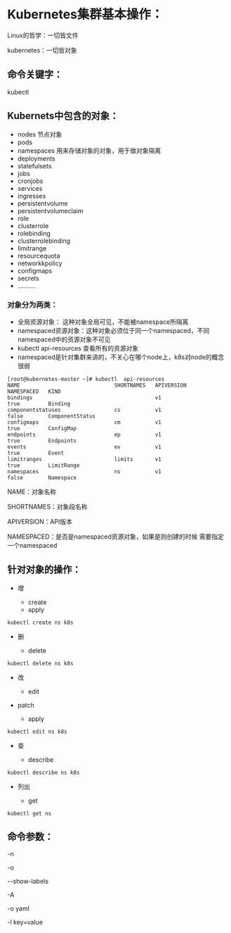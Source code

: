 # Kubernetes集群基本操作：



Linux的哲学：一切皆文件 

kubernetes：一切皆对象 

## 命令关键字：



kubectl 



## Kubernets中包含的对象：



* nodes  节点对象
* pods 
* namespaces 用来存储对象的对象，用于做对象隔离
* deployments 
* statefulsets 
* jobs 
* cronjobs 
* services 
* ingresses 
* persistentvolume 
* persistentvolumeclaim 
* role 
* clusterrole 
* rolebinding 
* clusterrolebinding
* limitrange 
* resourcequota
* networkkpolicy 
* configmaps 
* secrets 
* ..........



### 对象分为两类： 

- 全局资源对象： 这种对象全局可见，不能被namespace所隔离 
- namespaced资源对象：这种对象必须位于同一个namespaced，不同namespaced中的资源对象不可见 
- kubectl api-resources 查看所有的资源对象 
- namespaced是针对集群来讲的，不关心在哪个node上，k8s对node的概念很弱 

```shell
[root@kubernetes-master ~]# kubectl  api-resources 
NAME                              SHORTNAMES   APIVERSION                             NAMESPACED   KIND
bindings                                       v1                                     true         Binding
componentstatuses                 cs           v1                                     false        ComponentStatus
configmaps                        cm           v1                                     true         ConfigMap
endpoints                         ep           v1                                     true         Endpoints
events                            ev           v1                                     true         Event
limitranges                       limits       v1                                     true         LimitRange
namespaces                        ns           v1                                     false        Namespace
```

NAME：对象名称

SHORTNAMES：对象段名称 

APIVERSION：API版本 

NAMESPACED：是否是namespaced资源对象，如果是则创建的时候 需要指定一个namespaced





## 针对对象的操作：

- 增

  - create
  - apply 


```shell
kubectl create ns k8s 
```



- 删

  - delete 


```shell
kubectl delete ns k8s 
```



- 改

  - edit 
- patch 
  - apply 


```shell
kubectl edit ns k8s 
```



- 查

  - describe 


```shell
kubectl describe ns k8s 
```



- 列出

  - get 

```shell
kubectl get ns 
```



## 命令参数：

-n 

-o 

--show-labels 

-A

-o yaml 

-l key=value 


